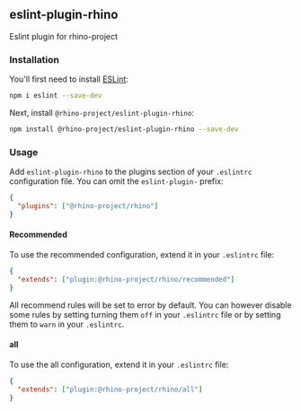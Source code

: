 ## eslint-plugin-rhino

Eslint plugin for rhino-project

### Installation

You'll first need to install [ESLint](https://eslint.org/):

```sh
npm i eslint --save-dev
```

Next, install `@rhino-project/eslint-plugin-rhino`:

```sh
npm install @rhino-project/eslint-plugin-rhino --save-dev
```

### Usage

Add `eslint-plugin-rhino` to the plugins section of your `.eslintrc` configuration file. You can omit the `eslint-plugin-` prefix:

```json
{
  "plugins": ["@rhino-project/rhino"]
}
```

#### Recommended

To use the recommended configuration, extend it in your `.eslintrc` file:

```json
{
  "extends": ["plugin:@rhino-project/rhino/recommended"]
}
```

All recommend rules will be set to error by default. You can however disable some rules by setting turning them `off` in your `.eslintrc` file or by setting them to `warn` in your `.eslintrc`.

#### all

To use the all configuration, extend it in your `.eslintrc` file:

```json
{
  "extends": ["plugin:@rhino-project/rhino/all"]
}
```
